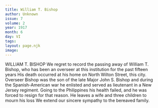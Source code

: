 ```yaml
---
title: William T. Bishop
author: Unknown
issue: 7
volume: 2
year: 1917
month: 6
day: VI
tags:
layout: page.njk
image:
---
```

WILLIAM T. BISHOP   We regret to record the passing away of William T. Bishop, who has been an overseer at this institution for the past fifteen years His death occurred at his home on North Wilton Street, this city. Overseer Bishop was the son of the late Major John S. Bishop and during the Spanish-American war he enlisted and served as lieutenant in a New Jersey regiment. Going to the Philippines his health failed, and he was forced to resign for that reason. He leaves a wife and three children to mourn his loss We extend our sincere sympathy to the bereaved family.   
